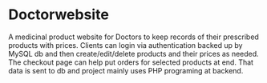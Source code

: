 # Doctorwebsite
A medicinal product website for Doctors to keep records of their prescribed products with prices. 
Clients can login via authentication backed up by MySQL db and then create/edit/delete products and their prices as needed.
The checkout page can help put orders for selected products at end. 
That data is sent to db and project mainly uses PHP programing at backend.

